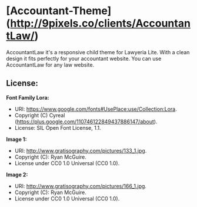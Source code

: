 # [Accountant-Theme] (http://9pixels.co/clients/AccountantLaw/)

AccountantLaw it's a responsive child theme for Lawyeria Lite. With a clean design it fits perfectly for your accountant website. You can use AccountantLaw for any law website.

## License:
__Font Family Lora:__
- URI: https://www.google.com/fonts#UsePlace:use/Collection:Lora.
- Copyright (C) Cyreal (https://plus.google.com/110746122849437886147/about).
- License: SIL Open Font License, 1.1.

__Image 1:__
- URI: http://www.gratisography.com/pictures/133_1.jpg.
- Copyright (C): Ryan McGuire.
- License under CC0 1.0 Universal (CC0 1.0).

__Image 2:__
- URI: http://www.gratisography.com/pictures/166_1.jpg.
- Copyright (C): Ryan McGuire.
- License under CC0 1.0 Universal (CC0 1.0).
